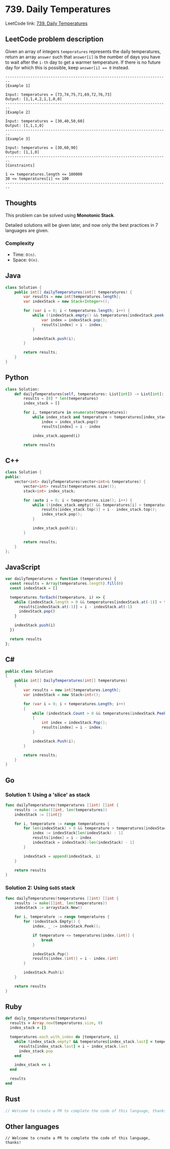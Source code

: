 # 739. Daily Temperatures
LeetCode link: [739. Daily Temperatures](https://leetcode.com/problems/daily-temperatures/)

## LeetCode problem description
Given an array of integers `temperatures` represents the daily temperatures, return an array `answer` such that `answer[i]` is the number of days you have to wait after the `i-th` day to get a warmer temperature. If there is no future day for which this is possible, keep `answer[i] == 0` instead.

```
------------------------------------------------------------------------
[Example 1]

Input: temperatures = [73,74,75,71,69,72,76,73]
Output: [1,1,4,2,1,1,0,0]
------------------------------------------------------------------------
[Example 2]

Input: temperatures = [30,40,50,60]
Output: [1,1,1,0]
------------------------------------------------------------------------
[Example 3]

Input: temperatures = [30,60,90]
Output: [1,1,0]
------------------------------------------------------------------------
[Constraints]

1 <= temperatures.length <= 100000
30 <= temperatures[i] <= 100
------------------------------------------------------------------------
```

## Thoughts
This problem can be solved using **Monotonic Stack**.

Detailed solutions will be given later, and now only the best practices in 7 languages are given.

### Complexity
* Time: `O(n)`.
* Space: `O(n)`.

## Java
```java
class Solution {
    public int[] dailyTemperatures(int[] temperatures) {
        var results = new int[temperatures.length];
        var indexStack = new Stack<Integer>();

        for (var i = 0; i < temperatures.length; i++) {
            while (!indexStack.empty() && temperatures[indexStack.peek()] < temperatures[i]) {
                var index = indexStack.pop();
                results[index] = i - index;
            }

            indexStack.push(i);
        }

        return results;
    }
}
```

## Python
```python
class Solution:
    def dailyTemperatures(self, temperatures: List[int]) -> List[int]:
        results = [0] * len(temperatures)
        index_stack = []

        for i, temperature in enumerate(temperatures):
            while index_stack and temperature > temperatures[index_stack[-1]]:
                index = index_stack.pop()
                results[index] = i - index

            index_stack.append(i)

        return results
```

## C++
```cpp
class Solution {
public:
    vector<int> dailyTemperatures(vector<int>& temperatures) {
        vector<int> results(temperatures.size());
        stack<int> index_stack;

        for (auto i = 0; i < temperatures.size(); i++) {
            while (!index_stack.empty() && temperatures[i] > temperatures[index_stack.top()]) {
                results[index_stack.top()] = i - index_stack.top();
                index_stack.pop();
            }

            index_stack.push(i);
        }

        return results;
    }
};
```

## JavaScript
```javascript
var dailyTemperatures = function (temperatures) {
  const results = Array(temperatures.length).fill(0)
  const indexStack = []

  temperatures.forEach((temperature, i) => {
    while (indexStack.length > 0 && temperatures[indexStack.at(-1)] < temperature) {
      results[indexStack.at(-1)] = i - indexStack.at(-1)
      indexStack.pop()
    }

    indexStack.push(i)
  })

  return results
};
```

## C#
```c#
public class Solution
{
    public int[] DailyTemperatures(int[] temperatures)
    {
        var results = new int[temperatures.Length];
        var indexStack = new Stack<int>();

        for (var i = 0; i < temperatures.Length; i++)
        {
            while (indexStack.Count > 0 && temperatures[indexStack.Peek()] < temperatures[i])
            {
                int index = indexStack.Pop();
                results[index] = i - index;
            }

            indexStack.Push(i);
        }

        return results;
    }
}
```

## Go
### Solution 1: Using a 'slice' as stack
```go
func dailyTemperatures(temperatures []int) []int {
    results := make([]int, len(temperatures))
    indexStack := []int{}

    for i, temperature := range temperatures {
        for len(indexStack) > 0 && temperature > temperatures[indexStack[len(indexStack) - 1]] {
            index := indexStack[len(indexStack) - 1]
            results[index] = i - index
            indexStack = indexStack[:len(indexStack) - 1]
        }

        indexStack = append(indexStack, i)
    }

    return results
}
```

### Solution 2: Using `GoDS` stack
```go
func dailyTemperatures(temperatures []int) []int {
    results := make([]int, len(temperatures))
    indexStack := arraystack.New()

    for i, temperature := range temperatures {
        for !indexStack.Empty() {
            index, _ := indexStack.Peek();

            if temperature <= temperatures[index.(int)] {
                break
            }

            indexStack.Pop()
            results[index.(int)] = i - index.(int)
        }

        indexStack.Push(i)
    }

    return results
}
```

## Ruby
```ruby
def daily_temperatures(temperatures)
  results = Array.new(temperatures.size, 0)
  index_stack = []

  temperatures.each_with_index do |temperature, i|
    while !index_stack.empty? && temperatures[index_stack.last] < temperature
      results[index_stack.last] = i - index_stack.last
      index_stack.pop
    end

    index_stack << i
  end

  results
end
```

## Rust
```rust
// Welcome to create a PR to complete the code of this language, thanks!
```

## Other languages
```
// Welcome to create a PR to complete the code of this language, thanks!
```
